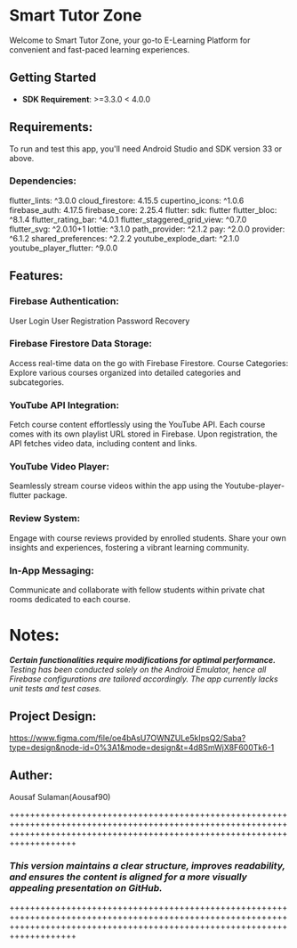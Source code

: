 # Smart Tutor Zone

Welcome to Smart Tutor Zone, your go-to E-Learning Platform for convenient and fast-paced learning experiences.

## Getting Started

- **SDK Requirement**: >=3.3.0 < 4.0.0
## Requirements:
To run and test this app, you'll need Android Studio and SDK version 33 or above.

### Dependencies:
  flutter_lints: ^3.0.0
  cloud_firestore: 4.15.5
  cupertino_icons: ^1.0.6
  firebase_auth: 4.17.5
  firebase_core: 2.25.4
  flutter:
    sdk: flutter
  flutter_bloc: ^8.1.4
  flutter_rating_bar: ^4.0.1
  flutter_staggered_grid_view: ^0.7.0
  flutter_svg: ^2.0.10+1
  lottie: ^3.1.0
  path_provider: ^2.1.2
  pay: ^2.0.0
  provider: ^6.1.2
  shared_preferences: ^2.2.2
  youtube_explode_dart: ^2.1.0
  youtube_player_flutter: ^9.0.0

## Features:
### Firebase Authentication:
  User Login
  User Registration
  Password Recovery
### Firebase Firestore Data Storage:
  Access real-time data on the go with Firebase Firestore.
  Course Categories:
  Explore various courses organized into detailed categories and subcategories.
### YouTube API Integration:
  Fetch course content effortlessly using the YouTube API. Each course comes with its own playlist URL stored in Firebase. Upon registration, the API fetches video data, including   content and links.
### YouTube Video Player:
  Seamlessly stream course videos within the app using the Youtube-player-flutter package.
### Review System:
  Engage with course reviews provided by enrolled students. Share your own insights and experiences, fostering a vibrant learning community.
### In-App Messaging:
  Communicate and collaborate with fellow students within private chat rooms dedicated to each course.

# Notes:

**_Certain functionalities require modifications for optimal performance._**
_Testing has been conducted solely on the Android Emulator, hence all Firebase configurations are tailored accordingly.
The app currently lacks unit tests and test cases._

## Project Design:
https://www.figma.com/file/oe4bAsU7OWNZULe5kIpsQ2/Saba?type=design&node-id=0%3A1&mode=design&t=4d8SmWjX8F600Tk6-1

## Auther:
  Aousaf Sulaman(Aousaf90)

+++++++++++++++++++++++++++++++++++++++++++++++++++++++++++++++++++++++++++++++++++++++++++++++++++++++++++++++++++++++++++++++++++++++++++++++++++++++++++++++++++++++++++++++

### **_This version maintains a clear structure, improves readability, and ensures the content is aligned for a more visually appealing presentation on GitHub._**

+++++++++++++++++++++++++++++++++++++++++++++++++++++++++++++++++++++++++++++++++++++++++++++++++++++++++++++++++++++++++++++++++++++++++++++++++++++++++++++++++++++++++++++++
